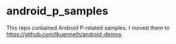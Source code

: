 # android_p_samples

This repo contained Android P-related samples. I moved them to https://github.com/tkuenneth/android-demos.